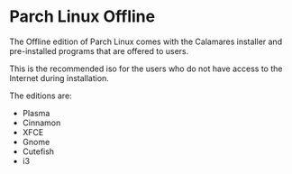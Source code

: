 # Parch Linux Offline

The Offline edition of Parch Linux comes with the Calamares installer and
pre-installed programs that are offered to users.

This is the recommended iso for the users who do not have access to the Internet
during installation.

The editions are:

+ Plasma
+ Cinnamon
+ XFCE
+ Gnome
+ Cutefish
+ i3
